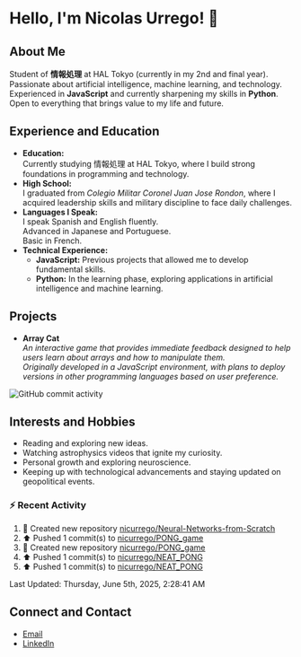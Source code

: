 
# Hello, I'm Nicolas Urrego! 👋

## About Me
Student of **情報処理** at HAL Tokyo (currently in my 2nd and final year).  
Passionate about artificial intelligence, machine learning, and technology.  
Experienced in **JavaScript** and currently sharpening my skills in **Python**.  
Open to everything that brings value to my life and future.

## Experience and Education
- **Education:**  
  Currently studying 情報処理 at HAL Tokyo, where I build strong foundations in programming and technology.
- **High School:**  
  I graduated from *Colegio Militar Coronel Juan Jose Rondon*, where I acquired leadership skills and military discipline to face daily challenges.
- **Languages I Speak:**  
  I speak Spanish and English fluently.  
  Advanced in Japanese and Portuguese.  
  Basic in French.
- **Technical Experience:**  
  - **JavaScript:** Previous projects that allowed me to develop fundamental skills.  
  - **Python:** In the learning phase, exploring applications in artificial intelligence and machine learning.

## Projects
- **Array Cat**  
  *An interactive game that provides immediate feedback designed to help users learn about arrays and how to manipulate them.  
  Originally developed in a JavaScript environment, with plans to deploy versions in other programming languages based on user preference.*

![GitHub commit activity](https://img.shields.io/github/commit-activity/m/nicurrego/ArrayGame)
## Interests and Hobbies
- Reading and exploring new ideas.
- Watching astrophysics videos that ignite my curiosity.
- Personal growth and exploring neuroscience.
- Keeping up with technological advancements and staying updated on geopolitical events.

### :zap: Recent Activity
<!--RECENT_ACTIVITY:start-->
1. 📔 Created new repository [nicurrego/Neural-Networks-from-Scratch](https://github.com/nicurrego/Neural-Networks-from-Scratch)<br>
2. ⬆️ Pushed 1 commit(s) to [nicurrego/PONG_game](https://github.com/nicurrego/PONG_game)<br>
3. 📔 Created new repository [nicurrego/PONG_game](https://github.com/nicurrego/PONG_game)<br>
4. ⬆️ Pushed 1 commit(s) to [nicurrego/NEAT_PONG](https://github.com/nicurrego/NEAT_PONG)<br>
5. ⬆️ Pushed 1 commit(s) to [nicurrego/NEAT_PONG](https://github.com/nicurrego/NEAT_PONG)<br>
<!--RECENT_ACTIVITY:end-->

<!--RECENT_ACTIVITY:last_update-->
Last Updated: Thursday, June 5th, 2025, 2:28:41 AM
<!--RECENT_ACTIVITY:last_update_end-->

## Connect and Contact
- [Email](mailto:nicurrego+github@gmail.com)  
- [LinkedIn](https://www.linkedin.com/in/nicolasurregodiaz)




